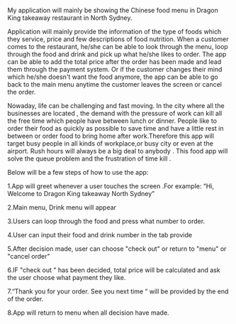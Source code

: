 My application will mainly be showing the Chinese food menu in Dragon King takeaway restaurant in North Sydney.
 
Application will mainly provide the information of the type of foods which they service, price and few descriptions of food nutrition. When a customer comes to the restaurant, he/she can be able to look through the menu, loop through the food and drink and pick up what he/she likes to order. The app can be able to add the total price after the order has been made and lead them through the payment system. Or if the customer changes their mind which he/she doesn't want the food anymore, the app can be able to go back to the main menu anytime the customer leaves the screen or cancel the order.
 
Nowaday, life can be challenging and fast moving. In the city where all the businesses are located , the demand with the pressure of work can kill all the free time which people have between lunch or dinner. People like to order their food as quickly as possible to save time and have a little rest in between or order food to bring home after work.Therefore this app will target busy people in all kinds of workplace,or busy city or even at the airport. Rush hours will always be a big deal to anybody . This food app will solve the queue problem and the frustration of time kill .
 
Below will be a few steps  of how to use the app:
 
1.App will greet whenever a user touches the screen .For example: “Hi, Welcome to Dragon King takeaway North Sydney”

2.Main menu, Drink menu will appear

3.Users can loop through the food and press what number to order.

4.User can input their food and drink number in the tab provide

5.After decision made, user can choose "check out" or return to "menu" or "cancel order" 

6.IF "check out " has been decided, total price will be calculated and ask the user choose what payment they like. 

7.“Thank you for your order. See you next time “ will be provided by the end of the order.

8.App will return to menu when all decision have made.








